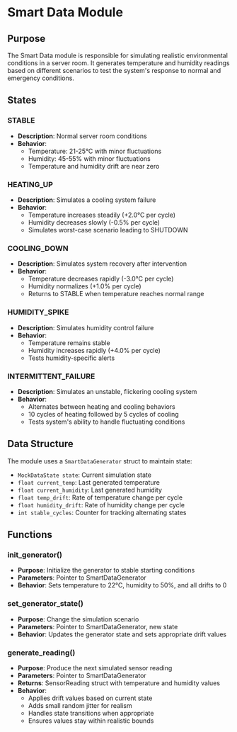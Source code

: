 # Smart Data Module

## Purpose
The Smart Data module is responsible for simulating realistic environmental conditions in a server room. It generates temperature and humidity readings based on different scenarios to test the system's response to normal and emergency conditions.

## States

### STABLE
- **Description**: Normal server room conditions
- **Behavior**: 
  - Temperature: 21-25°C with minor fluctuations
  - Humidity: 45-55% with minor fluctuations
  - Temperature and humidity drift are near zero

### HEATING_UP
- **Description**: Simulates a cooling system failure
- **Behavior**:
  - Temperature increases steadily (+2.0°C per cycle)
  - Humidity decreases slowly (-0.5% per cycle)
  - Simulates worst-case scenario leading to SHUTDOWN

### COOLING_DOWN
- **Description**: Simulates system recovery after intervention
- **Behavior**:
  - Temperature decreases rapidly (-3.0°C per cycle)
  - Humidity normalizes (+1.0% per cycle)
  - Returns to STABLE when temperature reaches normal range

### HUMIDITY_SPIKE
- **Description**: Simulates humidity control failure
- **Behavior**:
  - Temperature remains stable
  - Humidity increases rapidly (+4.0% per cycle)
  - Tests humidity-specific alerts

### INTERMITTENT_FAILURE
- **Description**: Simulates an unstable, flickering cooling system
- **Behavior**:
  - Alternates between heating and cooling behaviors
  - 10 cycles of heating followed by 5 cycles of cooling
  - Tests system's ability to handle fluctuating conditions

## Data Structure
The module uses a `SmartDataGenerator` struct to maintain state:
- `MockDataState state`: Current simulation state
- `float current_temp`: Last generated temperature
- `float current_humidity`: Last generated humidity
- `float temp_drift`: Rate of temperature change per cycle
- `float humidity_drift`: Rate of humidity change per cycle
- `int stable_cycles`: Counter for tracking alternating states

## Functions

### init_generator()
- **Purpose**: Initialize the generator to stable starting conditions
- **Parameters**: Pointer to SmartDataGenerator
- **Behavior**: Sets temperature to 22°C, humidity to 50%, and all drifts to 0

### set_generator_state()
- **Purpose**: Change the simulation scenario
- **Parameters**: Pointer to SmartDataGenerator, new state
- **Behavior**: Updates the generator state and sets appropriate drift values

### generate_reading()
- **Purpose**: Produce the next simulated sensor reading
- **Parameters**: Pointer to SmartDataGenerator
- **Returns**: SensorReading struct with temperature and humidity values
- **Behavior**: 
  - Applies drift values based on current state
  - Adds small random jitter for realism
  - Handles state transitions when appropriate
  - Ensures values stay within realistic bounds